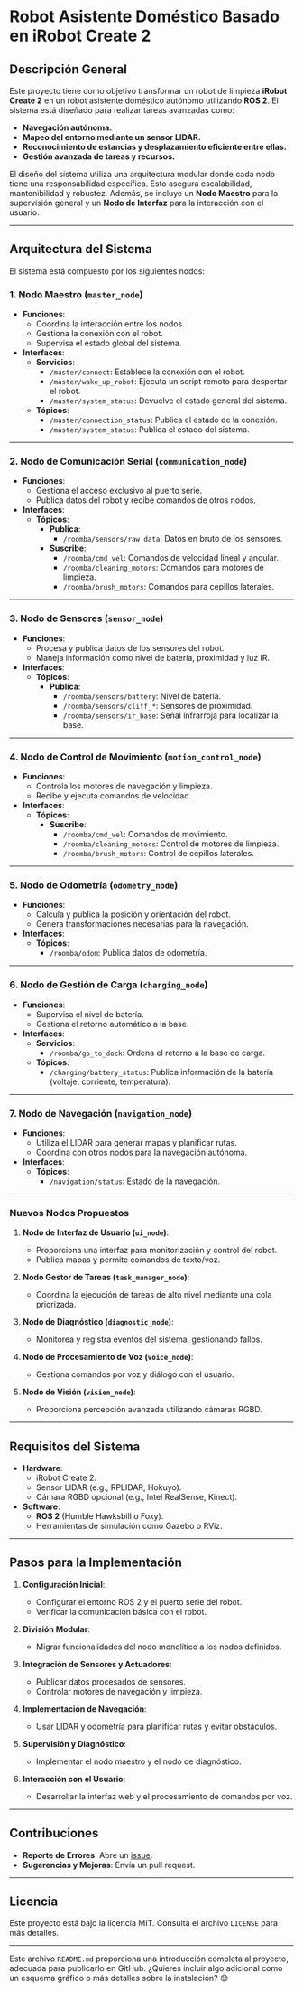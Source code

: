# **Robot Asistente Doméstico Basado en iRobot Create 2**

## **Descripción General**

Este proyecto tiene como objetivo transformar un robot de limpieza **iRobot Create 2** en un robot asistente doméstico autónomo utilizando **ROS 2**. El sistema está diseñado para realizar tareas avanzadas como:
- **Navegación autónoma.**
- **Mapeo del entorno mediante un sensor LIDAR.**
- **Reconocimiento de estancias y desplazamiento eficiente entre ellas.**
- **Gestión avanzada de tareas y recursos.**

El diseño del sistema utiliza una arquitectura modular donde cada nodo tiene una responsabilidad específica. Esto asegura escalabilidad, mantenibilidad y robustez. Además, se incluye un **Nodo Maestro** para la supervisión general y un **Nodo de Interfaz** para la interacción con el usuario.

---

## **Arquitectura del Sistema**

El sistema está compuesto por los siguientes nodos:

### **1. Nodo Maestro (`master_node`)**
- **Funciones**:
  - Coordina la interacción entre los nodos.
  - Gestiona la conexión con el robot.
  - Supervisa el estado global del sistema.
- **Interfaces**:
  - **Servicios**:
    - `/master/connect`: Establece la conexión con el robot.
    - `/master/wake_up_robot`: Ejecuta un script remoto para despertar el robot.
    - `/master/system_status`: Devuelve el estado general del sistema.
  - **Tópicos**:
    - `/master/connection_status`: Publica el estado de la conexión.
    - `/master/system_status`: Publica el estado del sistema.

---

### **2. Nodo de Comunicación Serial (`communication_node`)**
- **Funciones**:
  - Gestiona el acceso exclusivo al puerto serie.
  - Publica datos del robot y recibe comandos de otros nodos.
- **Interfaces**:
  - **Tópicos**:
    - **Publica**:
      - `/roomba/sensors/raw_data`: Datos en bruto de los sensores.
    - **Suscribe**:
      - `/roomba/cmd_vel`: Comandos de velocidad lineal y angular.
      - `/roomba/cleaning_motors`: Comandos para motores de limpieza.
      - `/roomba/brush_motors`: Comandos para cepillos laterales.

---

### **3. Nodo de Sensores (`sensor_node`)**
- **Funciones**:
  - Procesa y publica datos de los sensores del robot.
  - Maneja información como nivel de batería, proximidad y luz IR.
- **Interfaces**:
  - **Tópicos**:
    - **Publica**:
      - `/roomba/sensors/battery`: Nivel de batería.
      - `/roomba/sensors/cliff_*`: Sensores de proximidad.
      - `/roomba/sensors/ir_base`: Señal infrarroja para localizar la base.

---

### **4. Nodo de Control de Movimiento (`motion_control_node`)**
- **Funciones**:
  - Controla los motores de navegación y limpieza.
  - Recibe y ejecuta comandos de velocidad.
- **Interfaces**:
  - **Tópicos**:
    - **Suscribe**:
      - `/roomba/cmd_vel`: Comandos de movimiento.
      - `/roomba/cleaning_motors`: Control de motores de limpieza.
      - `/roomba/brush_motors`: Control de cepillos laterales.

---

### **5. Nodo de Odometría (`odometry_node`)**
- **Funciones**:
  - Calcula y publica la posición y orientación del robot.
  - Genera transformaciones necesarias para la navegación.
- **Interfaces**:
  - **Tópicos**:
    - `/roomba/odom`: Publica datos de odometría.

---

### **6. Nodo de Gestión de Carga (`charging_node`)**
- **Funciones**:
  - Supervisa el nivel de batería.
  - Gestiona el retorno automático a la base.
- **Interfaces**:
  - **Servicios**:
    - `/roomba/go_to_dock`: Ordena el retorno a la base de carga.
  - **Tópicos**:
    - `/charging/battery_status`: Publica información de la batería (voltaje, corriente, temperatura).

---

### **7. Nodo de Navegación (`navigation_node`)**
- **Funciones**:
  - Utiliza el LIDAR para generar mapas y planificar rutas.
  - Coordina con otros nodos para la navegación autónoma.
- **Interfaces**:
  - **Tópicos**:
    - `/navigation/status`: Estado de la navegación.

---

### **Nuevos Nodos Propuestos**
1. **Nodo de Interfaz de Usuario (`ui_node`)**:
   - Proporciona una interfaz para monitorización y control del robot.
   - Publica mapas y permite comandos de texto/voz.

2. **Nodo Gestor de Tareas (`task_manager_node`)**:
   - Coordina la ejecución de tareas de alto nivel mediante una cola priorizada.

3. **Nodo de Diagnóstico (`diagnostic_node`)**:
   - Monitorea y registra eventos del sistema, gestionando fallos.

4. **Nodo de Procesamiento de Voz (`voice_node`)**:
   - Gestiona comandos por voz y diálogo con el usuario.

5. **Nodo de Visión (`vision_node`)**:
   - Proporciona percepción avanzada utilizando cámaras RGBD.

---

## **Requisitos del Sistema**
- **Hardware**:
  - iRobot Create 2.
  - Sensor LIDAR (e.g., RPLIDAR, Hokuyo).
  - Cámara RGBD opcional (e.g., Intel RealSense, Kinect).
- **Software**:
  - **ROS 2** (Humble Hawksbill o Foxy).
  - Herramientas de simulación como Gazebo o RViz.

---

## **Pasos para la Implementación**
1. **Configuración Inicial**:
   - Configurar el entorno ROS 2 y el puerto serie del robot.
   - Verificar la comunicación básica con el robot.

2. **División Modular**:
   - Migrar funcionalidades del nodo monolítico a los nodos definidos.

3. **Integración de Sensores y Actuadores**:
   - Publicar datos procesados de sensores.
   - Controlar motores de navegación y limpieza.

4. **Implementación de Navegación**:
   - Usar LIDAR y odometría para planificar rutas y evitar obstáculos.

5. **Supervisión y Diagnóstico**:
   - Implementar el nodo maestro y el nodo de diagnóstico.

6. **Interacción con el Usuario**:
   - Desarrollar la interfaz web y el procesamiento de comandos por voz.

---

## **Contribuciones**
- **Reporte de Errores**: Abre un [issue](https://github.com/tu-repositorio/issues).
- **Sugerencias y Mejoras**: Envía un pull request.

---

## **Licencia**
Este proyecto está bajo la licencia MIT. Consulta el archivo `LICENSE` para más detalles.

---

Este archivo `README.md` proporciona una introducción completa al proyecto, adecuada para publicarlo en GitHub. ¿Quieres incluir algo adicional como un esquema gráfico o más detalles sobre la instalación? 😊
